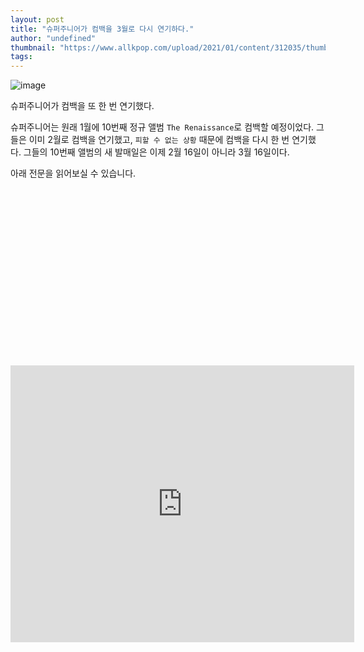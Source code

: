 ```yaml
---
layout: post
title: "슈퍼주니어가 컴백을 3월로 다시 연기하다."
author: "undefined"
thumbnail: "https://www.allkpop.com/upload/2021/01/content/312035/thumb/1612143307-20210131-sj.jpg"
tags: 
---
```



![image](https://www.allkpop.com/upload/2021/01/content/312035/1612143307-20210131-sj.jpg)

슈퍼주니어가 컴백을 또 한 번 연기했다.

슈퍼주니어는 원래 1월에 10번째 정규 앨범 `The Renaissance`로 컴백할 예정이었다. 그들은 이미 2월로 컴백을 연기했고, `피할 수 없는 상황` 때문에 컴백을 다시 한 번 연기했다. 그들의 10번째 앨범의 새 발매일은 이제 2월 16일이 아니라 3월 16일이다.

아래 전문을 읽어보실 수 있습니다.


<div class="video_wrapper" style="padding-top: 56.25%;">
    <iframe id="twitter-widget-0" scrolling="no" frameborder="0" allowtransparency="true" allowfullscreen="true" class="" style="position: static; visibility: visible; width: 550px; height: 443px; display: block; flex-grow: 1;" title="Twitter Tweet" src="https://platform.twitter.com/embed/index.html?creatorScreenName=allkpop&amp;dnt=false&amp;embedId=twitter-widget-0&amp;frame=false&amp;hideCard=false&amp;hideThread=false&amp;id=1356044597437333505&amp;lang=en&amp;origin=https%3A%2F%2Fwww.allkpop.com%2Farticle%2F2021%2F01%2Fsuper-junior-delays-comeback-once-again-to-march&amp;siteScreenName=allkpop&amp;theme=light&amp;widgetsVersion=ed20a2b%3A1601588405575&amp;width=550px" data-tweet-id="1356044597437333505"></iframe>
</div>
